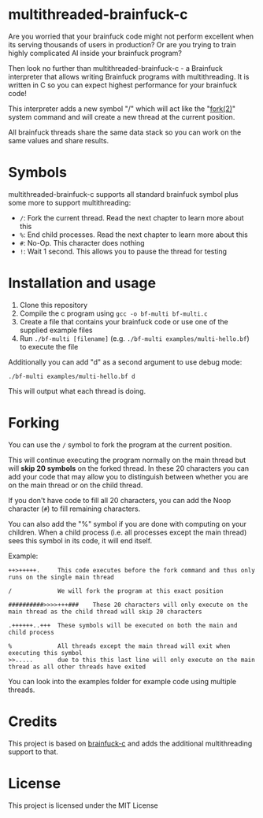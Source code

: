 # multithreaded-brainfuck-c

Are you worried that your brainfuck code might not perform excellent when its serving thousands of users in production? Or are you trying to train highly complicated AI inside your brainfuck program?

Then look no further than multithreaded-brainfuck-c - a Brainfuck interpreter that allows writing Brainfuck programs with multithreading. It is written in C so you can expect highest performance for your brainfuck code!

This interpreter adds a new symbol "/" which will act like the "[fork(2)](https://man7.org/linux/man-pages/man2/fork.2.html)" system command and will create a new thread at the current position.

All brainfuck threads share the same data stack so you can work on the same values and share results.

# Symbols

multithreaded-brainfuck-c supports all standard brainfuck symbol plus some more to support multithreading:

- `/`: Fork the current thread. Read the next chapter to learn more about this
- `%`: End child processes. Read the next chapter to learn more about this
- `#`: No-Op. This character does nothing
- `!`: Wait 1 second. This allows you to pause the thread for testing

# Installation and usage

1. Clone this repository
2. Compile the c program using `gcc -o bf-multi bf-multi.c`
3. Create a file that contains your brainfuck code or use one of the supplied example files
4. Run `./bf-multi [filename]` (e.g. `./bf-multi examples/multi-hello.bf`) to execute the file

Additionally you can add "d" as a second argument to use debug mode:
```
./bf-multi examples/multi-hello.bf d
```
This will output what each thread is doing.

# Forking

You can use the `/` symbol to fork the program at the current position.

This will continue executing the program normally on the main thread but will **skip 20 symbols** on the forked thread. In these 20 characters you can add your code that may allow you to distinguish between whether you are on the main thread or on the child thread.

If you don't have code to fill all 20 characters, you can add the Noop character (`#`) to fill remaining characters.

You can also add the "%" symbol if you are done with computing on your children. When a child process (i.e. all processes except the main thread) sees this symbol in its code, it will end itself. 

Example:
```bf
++>+++++.     This code executes before the fork command and thus only runs on the single main thread

/             We will fork the program at this exact position

##########>>>>+++###    These 20 characters will only execute on the main thread as the child thread will skip 20 characters

.++++++..+++  These symbols will be executed on both the main and child process

%             All threads except the main thread will exit when executing this symbol
>>.....       due to this this last line will only execute on the main thread as all other threads have exited
```

You can look into the examples folder for example code using multiple threads.

# Credits

This project is based on [brainfuck-c](https://github.com/kgabis/brainfuck-c) and adds the additional multithreading support to that.

# License

This project is licensed under the MIT License